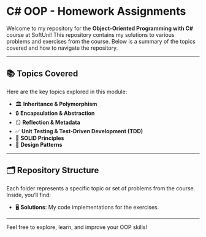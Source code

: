 # **C# OOP - Homework Assignments**

Welcome to my repository for the **Object-Oriented Programming with C#** course at SoftUni! This repository contains my solutions to various problems and exercises from the course. Below is a summary of the topics covered and how to navigate the repository.  

---

## 📚 Topics Covered  
Here are the key topics explored in this module:  
- 🏛 **Inheritance & Polymorphism**  
- 🔒 **Encapsulation & Abstraction**  
- 🪞 **Reflection & Metadata**  
- ✅ **Unit Testing & Test-Driven Development (TDD)**  
- 🎯 **SOLID Principles**  
- 🎨 **Design Patterns**  

---

## 🗂️ Repository Structure  
Each folder represents a specific topic or set of problems from the course. Inside, you’ll find:  
- 🖥️ **Solutions**: My code implementations for the exercises.  

---

Feel free to explore, learn, and improve your OOP skills!
